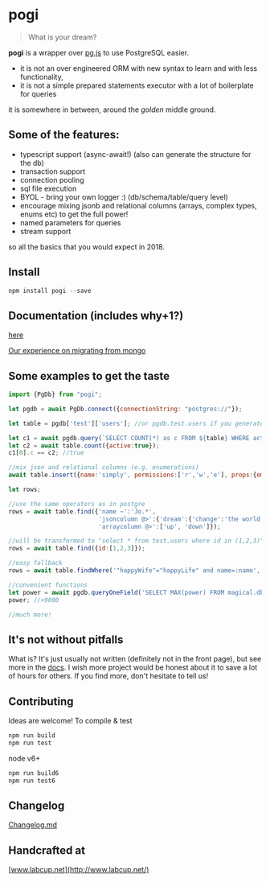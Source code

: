 # pogi
> What is your dream?

**pogi** is a wrapper over [pg.js](https://github.com/brianc/node-postgres) to use PostgreSQL easier.
- it is not an over engineered ORM with new syntax to learn and with less functionality,
- it is not a simple prepared statements executor with a lot of boilerplate for queries

it is somewhere in between, around the _golden_ middle ground.

## Some of the features:
- typescript support (async-await!) (also can generate the structure for the db)
- transaction support
- connection pooling
- sql file execution
- BYOL - bring your own logger :) (db/schema/table/query level)
- encourage mixing jsonb and relational columns (arrays, complex types, enums etc) to get the full power!
- named parameters for queries
- stream support

so all the basics that you would expect in 2018.

## Install
```js
npm install pogi --save
```

## Documentation (includes why+1?)
[here](http://pogi.readthedocs.io/en/latest/)

[Our experience on migrating from mongo](https://hackernoon.com/javascript-experience-of-migrating-from-mongodb-to-postgresql-21f8bf140c05#.k4d7hqsv2)


## Some examples to get the taste
```js
import {PgDb} from "pogi";

let pgdb = await PgDb.connect({connectionString: "postgres://"});

let table = pgdb['test']['users']; //or pgdb.test.users if you generate the interface

let c1 = await pgdb.query(`SELECT COUNT(*) as c FROM ${table} WHERE active=:active`, {active:true});
let c2 = await table.count({active:true});
c1[0].c == c2; //true

//mix json and relational columns (e.g. enumerations)
await table.insert({name:'simply', permissions:['r','w','e'], props:{email:'undefined@dev.null'}});

let rows;

//use the same operators as in postgre
rows = await table.find({'name ~':'Jo.*',                                  //regexp
                         'jsoncolumn @>':{'dream':{'change':'the world'}}, //contains
                         'arraycolumn @>':['up', 'down']});                //contains

//will be transformed to "select * from test.users where id in (1,2,3)"
rows = await table.find({id:[1,2,3]});

//easy fallback
rows = await table.findWhere('"happyWife"="happyLife" and name=:name', {name:'me'});

//convenient functions
let power = await pgdb.queryOneField('SELECT MAX(power) FROM magical.dbhandlers');
power; //>9000

//much more!

```

## It's not without pitfalls
What is? It's just usually not written (definitely not in the front page), but see more in the [docs](http://pogi.readthedocs.io/en/latest/).
I wish more project would be honest about it to save a lot of hours for others. If you find more,
don't hesitate to tell us!

## Contributing
Ideas are welcome! To compile & test
```js
npm run build
npm run test
```
node v6+
```js
npm run build6
npm run test6
```

## Changelog
[Changelog.md](CHANGELOG.md)

## Handcrafted at
[www.labcup.net](http://www.labcup.net/)
